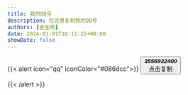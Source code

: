 ```yaml
---
title: 我的QQ号
description: 在这里复制我的QQ号
authors: [金圣皓]
date: 2024-01-01T10:11:15+08:00
showDate: false
---
```

{{< alert icon="qq" iconColor="#086dcc">}}
<button type="button" id="cpy">***3556932400***<div id="cpyd">点击复制</div></button>


<script src="https://cdn.staticfile.org/clipboard.js/2.0.4/clipboard.min.js"></script>

<script>
new ClipboardJS('#cpy', {
    text: function(trigger) {
        return "3556932400";
    }
}).on('success', function(e) {
	// clearInterval(function);
   document.getElementById("cpyd").innerHTML="复制成功";
   e.clearSelection();
   setTimeout(function(){document.getElementById("cpyd").innerHTML="点击复制";},1000);
}).on('error', function(e) {
	// clearInterval(function);
    document.getElementById("cpyd").innerHTML="复制失败";
});
</script>
{{< /alert >}}
